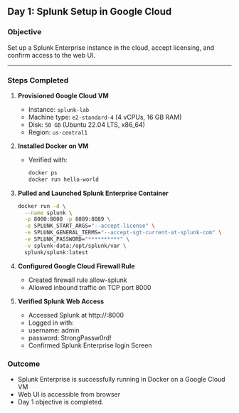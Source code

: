 ## Day 1: Splunk Setup in Google Cloud

###  Objective
Set up a Splunk Enterprise instance in the cloud, accept licensing, and confirm access to the web UI.

---

###  Steps Completed
1. **Provisioned Google Cloud VM**
   - Instance: `splunk-lab`
   - Machine type: `e2-standard-4` (4 vCPUs, 16 GB RAM)
   - Disk: `50 GB` (Ubuntu 22.04 LTS, x86_64)
   - Region: `us-central1`

2. **Installed Docker on VM**
   - Verified with:
     ```bash
     docker ps
     docker run hello-world
     ```

3. **Pulled and Launched Splunk Enterprise Container**
   ```bash
   docker run -d \
     --name splunk \
     -p 8000:8000 -p 8089:8089 \
     -e SPLUNK_START_ARGS="--accept-license" \
     -e SPLUNK_GENERAL_TERMS="--accept-sgt-current-at-splunk-com" \
     -e SPLUNK_PASSWORD="**********" \
     -v splunk-data:/opt/splunk/var \
     splunk/splunk:latest
4. **Configured Google Cloud Firewall Rule**
   - Created firewall rule allow-splunk
   - Allowed inbound traffic on TCP port 8000

5. **Verified Splunk Web Access**
   - Accessed Splunk at http://<External-IP>:8000
   - Logged in with:
   -   username: admin
   -   password: StrongPassw0rd!
   - Confirmed Splunk Enterprise login Screen

  ### Outcome
  - Splunk Enterprise is successfully running in Docker on a Google Cloud VM
  - Web UI is accessible from browser
  - Day 1 objective is completed.
  
